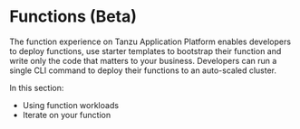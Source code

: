 # Functions (Beta)

The function experience on Tanzu Application Platform enables developers to deploy functions,
use starter templates to bootstrap their function and write only the code that matters to your business.
Developers can run a single CLI command to deploy their functions to an auto-scaled cluster.

In this section:

- Using function workloads
- Iterate on your function
